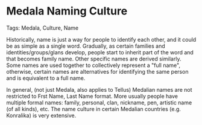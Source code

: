 # Medala Naming Culture

Tags: Medala, Culture, Name

Historically, name is just a way for people to identify each other, and it could be as simple as a single word. Gradually, as certain families and identities/groups/glans develop, people start to inherit part of the word and that becomes family name. Other specific names are derived similarly. Some names are used together to collectively represent a "full name", otherwise, certain names are alternatives for identifying the same person and is equivalent to a full name.

In general, (not just Medala, also applies to Tellus) Medalian names are not restricted to Frst Name, Last Name format. More usually people have multiple formal names: family, personal, clan, nickname, pen, artistic name (of all kinds), etc. The name culture in certain Medalian countries (e.g. Konralika) is very extensive.